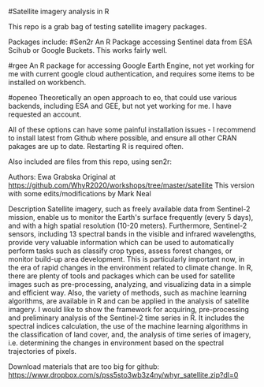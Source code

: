 #Satellite imagery analysis in R 

This repo is a grab bag of testing satellite imagery packages.


Packages include:
#Sen2r
An R Package accessing Sentinel data from ESA Scihub or Google Buckets. This works fairly well.

#rgee
An R package for accessing Google Earth Engine, not yet working for me with current google cloud authentication, and requires some items to be installed on workbench.

#openeo
Theoretically an open approach to eo, that could use various backends, including ESA and GEE, but not yet working for me. I have requested an account.

All of these options can have some painful installation issues - I recommend to install latest from Github where possible, and ensure all other CRAN pakages are up to date. Restarting R is required often.


Also included are files from this repo, using sen2r:

Authors: Ewa Grabska
Original at https://github.com/WhyR2020/workshops/tree/master/satellite
This version with some edits/modifications by Mark Neal

Description
Satellite imagery, such as freely available data from Sentinel-2 mission, enable us to monitor the Earth's surface frequently (every 5 days), and with a high spatial resolution (10-20 meters). Furthermore, Sentinel-2 sensors, including 13 spectral bands in the visible and infrared wavelengths, provide very valuable information which can be used to automatically perform tasks such as classify crop types, assess forest changes, or monitor build-up area development. This is particularly important now, in the era of rapid changes in the environment related to climate change. In R, there are plenty of tools and packages which can be used for satellite images such as pre-processing, analyzing, and visualizing data in a simple and efficient way. Also, the variety of methods, such as machine learning algorithms, are available in R and can be applied in the analysis of satellite imagery. I would like to show the framework for acquiring, pre-processing and preliminary analysis of the Sentinel-2 time series in R. It includes the spectral indices calculation, the use of the machine learning algorithms in the classification of land cover, and, the analysis of time series of imagery, i.e. determining the changes in environment based on the spectral trajectories of pixels.

Download materials that are too big for github:
https://www.dropbox.com/s/pss5sto3wb3z4ny/whyr_satellite.zip?dl=0